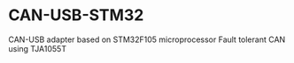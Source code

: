 # CAN-USB-STM32
CAN-USB adapter based on STM32F105 microprocessor
Fault tolerant CAN using TJA1055T
